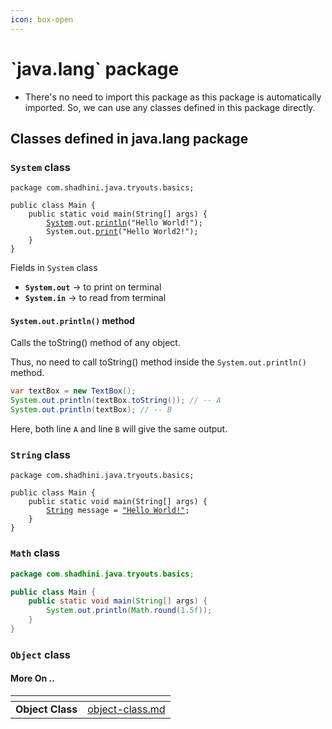 ```yaml
---
icon: box-open
---
```


# \`java.lang\` package

* There's no need to import this package as this package is automatically imported. So, we can use any classes defined in this package directly.&#x20;

## Classes defined in java.lang package

### `System` class

<pre class="language-java"><code class="lang-java">package com.shadhini.java.tryouts.basics;

public class Main {
    public static void main(String[] args) {
        <a data-footnote-ref href="#user-content-fn-1">System</a>.out.<a data-footnote-ref href="#user-content-fn-2">println</a>("Hello World!"); 
        System.out.<a data-footnote-ref href="#user-content-fn-3">print</a>("Hello World2!");
    }
}
</code></pre>

Fields in `System` class

* **`System.out`** -> to print on terminal
* **`System.in`** -> to read from terminal



#### `System.out.println()` method

Calls the toString() method of any object.

Thus, no need to call toString() method inside the `System.out.println()` method.

```java
var textBox = new TextBox();
System.out.println(textBox.toString()); // -- A
System.out.println(textBox); // -- B
```

Here, both line `A` and line `B` will give the same output.



### `String` class

<pre class="language-java"><code class="lang-java">package com.shadhini.java.tryouts.basics;

public class Main {
    public static void main(String[] args) {
        <a data-footnote-ref href="#user-content-fn-4">String</a> message = <a data-footnote-ref href="#user-content-fn-5">"Hello World!"</a>;
    }
}
</code></pre>



### `Math` class

```java
package com.shadhini.java.tryouts.basics;

public class Main {
    public static void main(String[] args) {
        System.out.println(Math.round(1.5f)); 
    }
}
```



### `Object` class

#### More On ..

<table data-view="cards"><thead><tr><th></th><th data-hidden data-card-target data-type="content-ref"></th></tr></thead><tbody><tr><td><strong>Object Class</strong></td><td><a href="../../oop/inheritance/object-class.md">object-class.md</a></td></tr></tbody></table>



[^1]: System class

[^2]: adds new line in the end

[^3]: doesn't add a new line in the end

[^4]: String class

[^5]: String literal; string value
